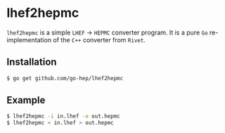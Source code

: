 lhef2hepmc
==========

``lhef2hepmc`` is a simple `LHEF` -> `HEPMC` converter program.
It is a pure ``Go`` re-implementation of the `C++` converter from
`Rivet`.

## Installation

```sh
$ go get github.com/go-hep/lhef2hepmc
```

## Example

```sh
$ lhef2hepmc -i in.lhef -o out.hepmc
$ lhef2hepmc < in.lhef > out.hepmc
```

